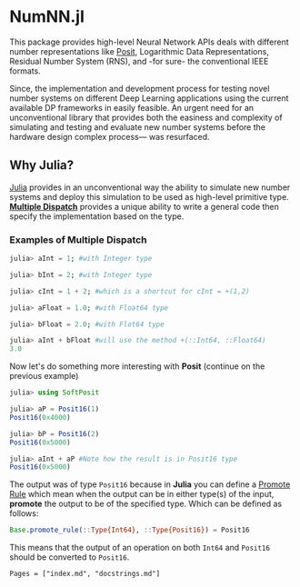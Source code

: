 # NumNN.jl

This package provides high-level Neural Network APIs deals with different number representations like [Posit][1], Logarithmic Data Representations, Residual Number System (RNS), and -for sure- the conventional IEEE formats.

Since, the implementation and development process for testing novel number systems on different Deep Learning applications using the current available DP frameworks in easily feasible. An urgent need for an unconventional library that provides both the easiness and complexity of simulating and testing and evaluate new number systems before the hardware design complex process— was resurfaced.



## Why Julia?

[Julia][2] provides in an unconventional way the ability to simulate new number systems and deploy this simulation to be used as high-level primitive type. **[Multiple Dispatch][3]** provides a unique ability to write a general code then specify the implementation based on the type.

### Examples of Multiple Dispatch

```julia
julia> aInt = 1; #with Integer type

julia> bInt = 2; #with Integer type

julia> cInt = 1 + 2; #which is a shortcut for cInt = +(1,2)

julia> aFloat = 1.0; #with Float64 type

julia> bFloat = 2.0; #with Flot64 type

julia> aInt + bFloat #will use the method +(::Int64, ::Float64)
3.0
```

Now let's do something more interesting with **Posit** (continue on the previous example)

```julia
julia> using SoftPosit

julia> aP = Posit16(1)
Posit16(0x4000)

julia> bP = Posit16(2)
Posit16(0x5000)

julia> aInt + aP #Note how the result is in Posit16 type
Posit16(0x5000)
```

The output was of type `Posit16` because in **Julia** you can define a [Promote Rule][4] which mean when the output can be in either type(s) of the input, **promote** the output to be of the specified type. Which can be defined as follows:

```julia
Base.promote_rule(::Type{Int64}, ::Type{Posit16}) = Posit16
```

This means that the output of an operation on both `Int64` and `Posit16` should be converted to `Posit16`.

[1]: <superfri.org/superfri/article/view/137> "Beating Floating Point at its Own Game: Posit Arithmetic"
[2]: <julialang.org> "Julia Language"
[3]: <https://docs.julialang.org/en/v1/manual/methods/> "Julia Multiple Dispatch"
[4]: <https://docs.julialang.org/en/v1/manual/conversion-and-promotion/#Promotion-1> "Juila Promotion"

```@contents
Pages = ["index.md", "docstrings.md"]
```
